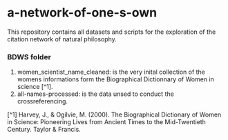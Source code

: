 # a-network-of-one-s-own
This repository contains all datasets and scripts for the exploration of the citation network of natural philosophy. 

### BDWS folder
1. women_scientist_name_cleaned: is the very inital collection of the womens informations form the Biographical Dictionnary of Women in science [^1].
2. all-names-processed: is the data unsed to conduct the crossreferencing. 


















[^1] Harvey, J., & Ogilvie, M. (2000). The Biographical Dictionary of Women in Science: Pioneering Lives from Ancient Times to the Mid-Twentieth Century. Taylor & Francis.
